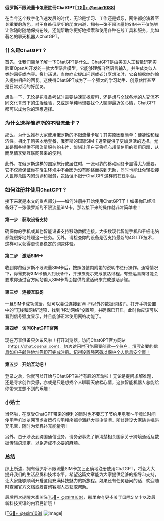**俄罗斯不限流量卡怎麽註冊ChatGPT[[TG💪+ @esim1088](https://t.me/s/esim1088)]**

在当今这个数字化飞速发展的时代，无论是学习、工作还是娱乐，网络都扮演着至关重要的角色。对于身处俄罗斯的朋友来说，拥有一张不限流量的SIM卡不仅能够让你随时随地保持在线，还能帮助你更好地探索和使用各种在线工具和服务，比如著名的聊天机器人ChatGPT。

### 什么是ChatGPT？

首先，让我们简单了解一下ChatGPT是什么。ChatGPT是由美国人工智能研究实验室OpenAI开发的一款大型语言模型。它能够理解自然语言输入，并生成类似人类的回答或内容。换句话说，当你向它提出问题或者分享想法时，它会根据你的输入提供相应的回复。这使得ChatGPT成为了一个强大的学习助手、创意伙伴甚至是日常对话的好朋友。

想象一下，无论是在准备考试时需要快速查找资料，还是想与全球各地的人交流不同文化背景下的生活经验，又或是单纯地想要找个人聊聊最近的心情，ChatGPT都可以成为你的理想选择。

### 为什么选择俄罗斯的不限流量卡？

那么，为什么推荐大家使用俄罗斯的不限流量卡呢？其实原因很简单：便捷性和经济性。相比于购买本地套餐，俄罗斯的国际SIM卡通常提供了更加灵活的选择。尤其是那些提供不限流量服务的卡片，能够让用户无需担心超量使用的费用问题，从而尽情享受互联网带来的便利。

此外，在俄罗斯这样的国家旅行或居住时，一张可靠的移动网络卡显得尤为重要。它不仅能保证你在陌生环境中不会因为没有网络而感到无助，同时也能让你轻松接入世界范围内的资源和服务，包括但不限于ChatGPT这样的在线平台。

### 如何注册并使用ChatGPT？

接下来就是本文的重点部分——如何注册并开始使用ChatGPT了！如果你已经准备好了一张俄罗斯的不限流量SIM卡，那么接下来的操作就非常简单啦！

#### 第一步：获取设备支持

确保你的手机或其他智能设备支持移动数据连接。大多数现代智能手机和平板电脑都能很好地处理这一任务。另外，请检查你的设备是否支持最新的4G LTE技术，这样可以获得更快更稳定的网速体验。

#### 第二步：激活SIM卡

收到你的俄罗斯不限流量SIM卡后，按照包装内附带的说明书进行操作。通常情况下，你需要将SIM卡插入到设备中，并按照提示完成激活过程。有些运营商可能会要求你通过官方网站输入SIM卡背面提供的激活码来完成激活步骤。

#### 第三步：连接互联网

一旦SIM卡成功激活，就可以尝试连接到Wi-Fi以外的数据网络了。打开手机设置中的“无线和网络”选项，找到“移动网络”设置项，并确保已开启。此时你应该可以看到信号强度显示，并且能够正常使用网络功能了。

#### 第四步：访问ChatGPT官网

现在万事俱备只欠东风啦！打开浏览器，访问ChatGPT官方网站（https://chat.openai.com）。初次访问时可能需要创建一个账户。填写必要的信息如电子邮件地址等即可完成注册。记得设置强密码以保护个人信息安全哦！

#### 第五步：开始互动吧！

登录之后，你就可以开始与ChatGPT进行有趣的互动啦！无论是提问求解难题，还是寻求创作灵感，亦或是只是想找个人聊聊天放松心情，这款智能机器人总能给你带来意想不到的乐趣！

### 小贴士

当然啦，在享受ChatGPT带来的便利的同时也不要忘了节约用电哦～毕竟长时间使用手机浏览网页或者运行应用程序都会消耗大量电量呢。所以建议大家随身携带充电宝，随时为爱机补充能量吧！

另外，由于涉及到跨国通信业务，请务必事先了解清楚相关国家关于跨境通话及数据传输的规定，以免造成不必要的麻烦。

### 总结

综上所述，拥有俄罗斯不限流量SIM卡加上正确地注册使用ChatGPT，将会大大提升我们的生活品质和技术水平。希望这篇文章能为大家提供足够的指导和支持，让大家能够顺利开启这段充满科技魅力的新旅程。如果还有任何疑问的话，欢迎随时查阅官方文档或者咨询客服人员获取帮助。

最后再次提醒大家关注[TG💪+ @esim1088](https://t.me/s/esim1088)，那里会有更多关于国际SIM卡以及最新科技资讯的内容更新哦！

[[TG💪+ @esim1088](https://t.me/s/esim1088) ![Image](https://i.postimg.cc/4NQfJmqS/Snipaste-2025-05-13-00-14-12.png)]